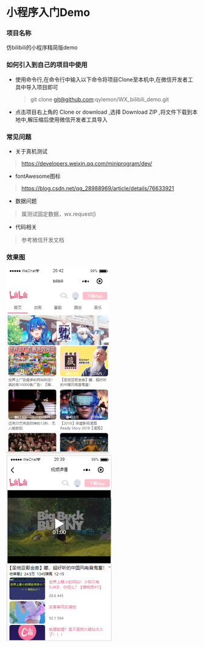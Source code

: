 # 小程序入门Demo

### 项目名称
仿bilibili的小程序精简版demo

### 如何引入到自己的项目中使用
- 使用命令行,在命令行中输入以下命令将项目Clone至本机中,在微信开发者工具中导入项目即可
  > git clone git@github.com:qylemon/WX_bilibili_demo.git

- 点击项目右上角的 Clone or download ,选择 Download ZIP ,将文件下载到本地中,解压缩后使用微信开发者工具导入

### 常见问题
- 关于真机测试
 >https://developers.weixin.qq.com/miniprogram/dev/

- fontAwesome图标
 >https://blog.csdn.net/qq_28988969/article/details/76633921

- 数据问题
 >属测试固定数据，wx.request()

- 代码相关
 >参考微信开发文档

### 效果图
![](https://github.com/qylemon/WX_bilibili_demo/blob/master/icons/index.png)![](https://github.com/qylemon/WX_bilibili_demo/blob/master/icons/detail.png)